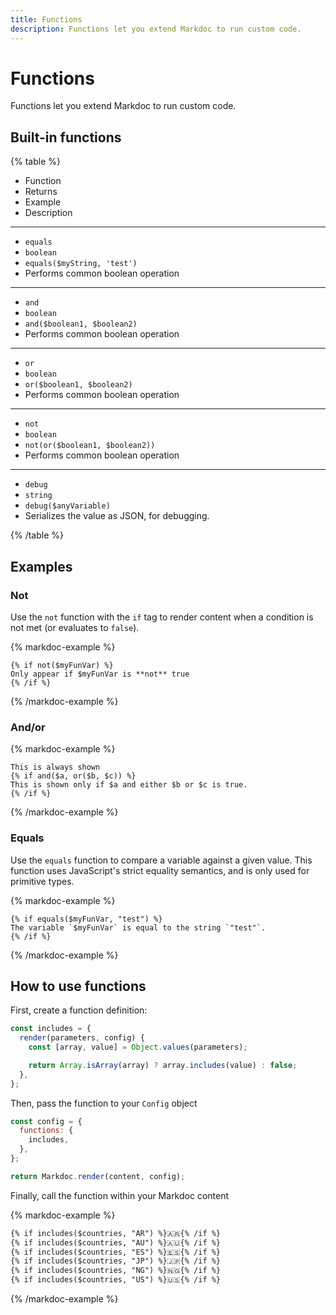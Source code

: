 ```yaml
---
title: Functions
description: Functions let you extend Markdoc to run custom code.
---
```


# Functions

Functions let you extend Markdoc to run custom code.

## Built-in functions

{% table %}

- Function
- Returns
- Example
- Description

---

- `equals`
- `boolean`
- `equals($myString, 'test')`
- Performs common boolean operation

---

- `and`
- `boolean`
- `and($boolean1, $boolean2)`
- Performs common boolean operation

---

- `or`
- `boolean`
- `or($boolean1, $boolean2)`
- Performs common boolean operation

---

- `not`
- `boolean`
- `not(or($boolean1, $boolean2))`
- Performs common boolean operation

---

- `debug`
- `string`
- `debug($anyVariable)`
- Serializes the value as JSON, for debugging.

{% /table %}

## Examples

### Not

Use the `not` function with the `if` tag to render content when a condition is not met (or evaluates to `false`).

{% markdoc-example %}

```
{% if not($myFunVar) %}
Only appear if $myFunVar is **not** true
{% /if %}
```

{% /markdoc-example %}

### And/or

{% markdoc-example %}

```
This is always shown
{% if and($a, or($b, $c)) %}
This is shown only if $a and either $b or $c is true.
{% /if %}
```

{% /markdoc-example %}

### Equals

Use the `equals` function to compare a variable against a given value. This function uses JavaScript's strict equality semantics, and is only used for primitive types.

{% markdoc-example %}

```
{% if equals($myFunVar, "test") %}
The variable `$myFunVar` is equal to the string `"test"`.
{% /if %}
```

{% /markdoc-example %}

## How to use functions

First, create a function definition:

```js
const includes = {
  render(parameters, config) {
    const [array, value] = Object.values(parameters);

    return Array.isArray(array) ? array.includes(value) : false;
  },
};
```

Then, pass the function to your `Config` object

```js
const config = {
  functions: {
    includes,
  },
};

return Markdoc.render(content, config);
```

Finally, call the function within your Markdoc content

{% markdoc-example %}

```md
{% if includes($countries, "AR") %}🇦🇷{% /if %}
{% if includes($countries, "AU") %}🇦🇺{% /if %}
{% if includes($countries, "ES") %}🇪🇸{% /if %}
{% if includes($countries, "JP") %}🇯🇵{% /if %}
{% if includes($countries, "NG") %}🇳🇬{% /if %}
{% if includes($countries, "US") %}🇺🇸{% /if %}
```

{% /markdoc-example %}
